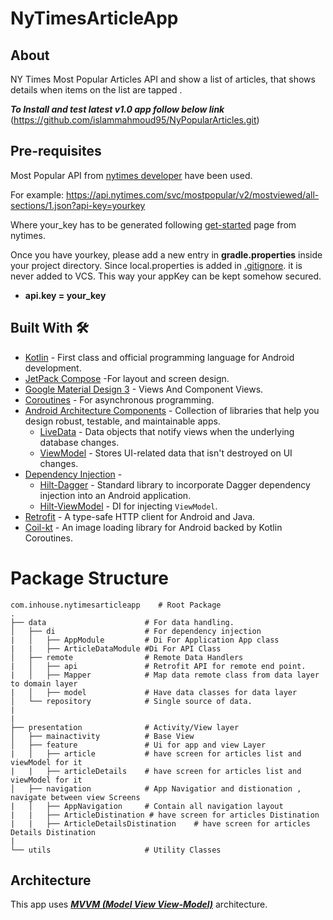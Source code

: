# NyTimesArticleApp


## About
NY Times Most Popular Articles API and show a list of articles, that
shows details when items on the list are tapped .

***To Install and test latest v1.0 app follow below link***\
(https://github.com/islammahmoud95/NyPopularArticles.git)

## Pre-requisites
Most Popular API from [nytimes developer](https://developer.nytimes.com/apis) have been used.

For example: https://api.nytimes.com/svc/mostpopular/v2/mostviewed/all-sections/1.json?api-key=yourkey

Where your_key has to be generated following [get-started](https://developer.nytimes.com/get-started) page from nytimes.

Once you have yourkey, please add a new entry in **gradle.properties** inside your project directory. Since local.properties is added in [.gitignore](https://github.com/roymithun/NyTimesArticleApp/blob/master/.gitignore). it is never added to VCS. This way your appKey can be kept somehow secured.
- **api.key = your_key**

## Built With 🛠
- [Kotlin](https://kotlinlang.org/) - First class and official programming language for Android development.
- [JetPack Compose](https://developer.android.com/jetpack/compose?gclid=CjwKCAjwvpCkBhB4EiwAujULMrbD-3XP1RIuGOIBrWF8be1gGksAJ0z_B36Im37TdmjRpiKPNzSzVRoCHe0QAvD_BwE&gclsrc=aw.ds) -For layout and screen design.
- [Google Material Design 3](https://m3.material.io/components) - Views And Component Views.
- [Coroutines](https://kotlinlang.org/docs/reference/coroutines-overview.html) - For asynchronous programming.
- [Android Architecture Components](https://developer.android.com/topic/libraries/architecture) - Collection of libraries that help you design robust, testable, and maintainable apps.
  - [LiveData](https://developer.android.com/topic/libraries/architecture/livedata) - Data objects that notify views when the underlying database changes.
  - [ViewModel](https://developer.android.com/topic/libraries/architecture/viewmodel) - Stores UI-related data that isn't destroyed on UI changes. 
- [Dependency Injection](https://developer.android.com/training/dependency-injection) -
  - [Hilt-Dagger](https://dagger.dev/hilt/) - Standard library to incorporate Dagger dependency injection into an Android application.
  - [Hilt-ViewModel](https://developer.android.com/training/dependency-injection/hilt-jetpack) - DI for injecting `ViewModel`.
- [Retrofit](https://square.github.io/retrofit/) - A type-safe HTTP client for Android and Java.
- [Coil-kt](https://coil-kt.github.io/coil/) - An image loading library for Android backed by Kotlin Coroutines.

# Package Structure
    
    com.inhouse.nytimesarticleapp    # Root Package
    .
    ├── data                      # For data handling.
    │   ├── di                    # For dependency injection
    |   │   ├── AppModule         # Di For Application App class 
    |   |   ├── ArticleDataModule #Di For API Class
    │   ├── remote                # Remote Data Handlers     
    |   │   ├── api               # Retrofit API for remote end point.
    |   │   ├── Mapper            # Map data remote class from data layer to domain layer
    |   │   ├── model             # Have data classes for data layer
    │   └── repository            # Single source of data.
    |
    |
    ├── presentation              # Activity/View layer
    │   ├── mainactivity          # Base View
    │   ├── feature               # Ui for app and view Layer 
    |   │   ├── article           # have screen for articles list and viewModel for it
    |   |   ├── articleDetails    # have screen for articles list and viewModel for it
    │   ├── navigation            # App Navigatior and distionation , navigate between view Screens 
    |   │   ├── AppNavigation     # Contain all navigation layout 
    |   |   ├── ArticleDistination # have screen for articles Distination
    |   |   ├── ArticleDetailsDistination    # have screen for articles Details Distination
    |
    └── utils                     # Utility Classes 

## Architecture
This app uses [***MVVM (Model View View-Model)***](https://developer.android.com/jetpack/docs/guide#recommended-app-arch) architecture.

